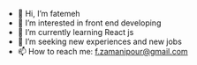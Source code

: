 - 👋 Hi, I’m fatemeh
- 👀 I’m interested in front end developing
- 🌱 I’m currently learning React js
- 💞️ I’m seeking new experiences and new jobs
- 📫 How to reach me: f.zamanipour@gmail.com

<!---
fzmnpr/fzmnpr is a ✨ special ✨ repository because its `README.md` (this file) appears on your GitHub profile.
You can click the Preview link to take a look at your changes.
--->
